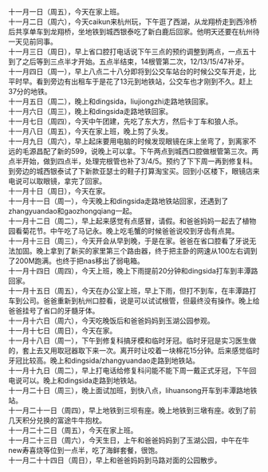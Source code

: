 十一月一日（周五），今天在家上班。</br>
十一月二日（周六），今天caikun来杭州玩，下午逛了西湖，从龙翔桥走到西泠桥后共享单车到龙翔桥，坐地铁到城西银泰吃了新白鹿后回家。他明天还要在杭州待一天见前同事。</br>
十一月三日（周日），早上省口腔打电话说下午三点的预约调整到两点，一点五十到了之后等到三点半才开始。五点半结束，14根管第二次，12/13/15/47补牙。</br>
十一月四日（周一），早上八点二十八分即将到公交车站台的时候公交车开走，比平时早。看到旁边有出租车于是花了13元到地铁站，公交车也才刚到不久。赶上37分的地铁。</br>
十一月五日（周二），晚上和dingsida，liujiongzhi走路地铁回家。</br>
十一月六日（周三），晚上和dingsida走路地铁回家。</br>
十一月七日（周四），今天中午团建，先吃了东大方，然后卡丁车和狼人杀。</br>
十一月八日（周五），今天在家上班，晚上剪了头发。</br>
十一月九日（周六），早上起床要用电脑的时候发现眼镜在床上坐弯了，到离家不远的毛源昌配了新的599，说晚上可以拿。下午两点到城西口腔做根管第三次。两点半开始，做到四点半，处理完根管也补了3/4/5。预约了下下周一再到修复科。到旁边的城西银泰试了下新款亚瑟士的鞋子打算淘宝买。回到小区楼下，眼镜店来电说可以取眼镜，拿完了回家。</br>
十一月十日（周日），今天在家。</br>
十一月十一日（周一），今天晚上和dingsida走路地铁站回家，还遇到了zhangyuandao和gaozhongqiang一起。</br>
十一月十二日（周二），早上起来感觉有点感冒，请假。和爸爸妈妈一起去了植物园看菊花节。中午吃了马记永。晚上吃毛蟹的时候爸爸说咬到牙齿有点晃。</br>
十一月十三日（周三），今天开会从早到晚，于是在家。爸爸在省口腔看了牙说无法加固。晚上拿到了新买的家里第三个路由器，终于把主卧的网速从100左右调到了200M跑满。也终于把nas移出了弱电箱。</br>
十一月十四日（周四），今天上班，晚上下雨提前20分钟和dingsida打车到丰潭路回家。</br>
十一月十五日（周五），今天在办公室上班，早上下雨，但打不到车，在丰潭路打车到公司。爸爸重新到杭州口腔看，说是可以试试根管，但最终没有操作。晚上给爸爸挂号了省口的牙髓牙体。</br>
十一月十六日（周六），今天吃晚饭后和爸爸妈妈到玉湖公园参观。</br>
十一月十七日（周日），今天在家。</br>
十一月十八日（周一），下午到修复科搞牙模和临时牙冠。临时牙冠是实习医生做的，套上去又用取冠器取下来一次。离开时让咬着一块棉花15分钟。后来感觉临时牙冠比较高。晚上和dingsida/zhangyuandao走路到地铁站。</br>
十一月十九日（周二），早上打电话给修复科问能不能下周一戴正式牙冠，下午回电说可以。晚上和dingsida走路到地铁站。</br>
十一月二十日（周三），晚上面试加班，到快八点，lihuansong开车到丰潭路地铁站。</br>
十一月二十一日（周四），早上地铁到三坝有座。晚上地铁到三墩有座。收到了前几天积分兑换的富途牛牛抱枕。</br>
十一月二十二日（周五），今天在家上班。</br>
十一月二十三日（周六），今天生日，上午和爸爸妈妈到了玉湖公园，中午在牛new寿喜烧等位到一点半，吃了海鲜套餐，很饱。</br>
十一月二十十四日（周日），早上和爸爸妈妈到马路对面的公园散步。</br>
